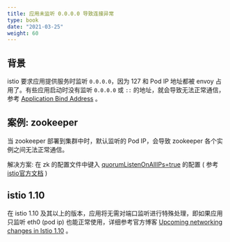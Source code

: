 ```yaml
---
title: 应用未监听 0.0.0.0 导致连接异常
type: book
date: "2021-03-25"
weight: 60
---
```


## 背景

istio 要求应用提供服务时监听 `0.0.0.0`，因为 127 和 Pod IP 地址都被 envoy 占用了。有些应用启动时没有监听 `0.0.0.0` 或 `::` 的地址，就会导致无法正常通信，参考 [Application Bind Address](https://istio.io/latest/docs/ops/deployment/requirements/#application-bind-address) 。

## 案例: zookeeper

当 zookeeper 部署到集群中时，默认监听的 Pod IP，会导致 zookeeper 各个实例之间无法正常通信。

解决方案: 在 zk 的配置文件中键入 [quorumListenOnAllIPs=true](https://zookeeper.apache.org/doc/r3.5.7/zookeeperAdmin.html) 的配置 ( 参考 [istio官方文档](https://istio.io/v1.8/faq/applications/#zookeeper) ) 

## istio 1.10

在 istio 1.10 及其以上的版本，应用将无需对端口监听进行特殊处理，即如果应用只监听 eth0 (pod ip) 也能正常使用，详细参考官方博客 [Upcoming networking changes in Istio 1.10](https://istio.io/latest/blog/2021/upcoming-networking-changes/) 。
